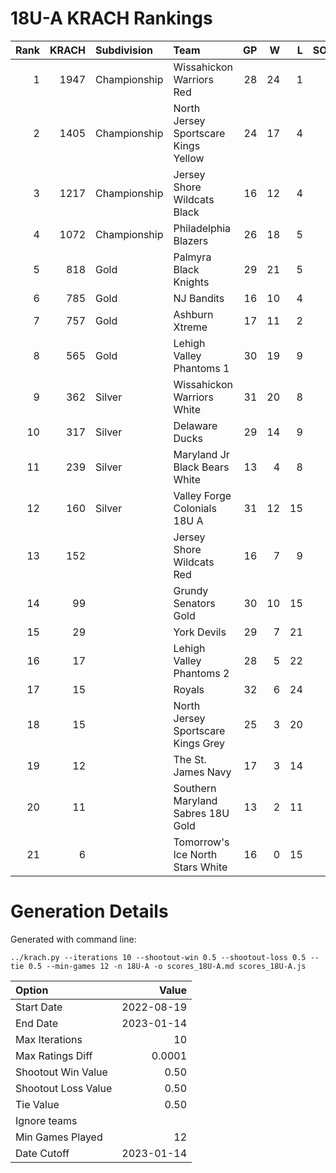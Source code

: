 # 18U-A KRACH Rankings
Rank|KRACH|Subdivision|Team|GP|W|L|SOW|SOL|T|SoS
---:|---:|:---|:---|---:|---:|---:|---:|---:|---:|---:
1|1947|Championship|Wissahickon Warriors Red|28|24|1|2|1|0|410
2|1405|Championship|North Jersey Sportscare Kings Yellow|24|17|4|1|2|0|640
3|1217|Championship|Jersey Shore Wildcats Black|16|12|4|0|0|0|665
4|1072|Championship|Philadelphia Blazers|26|18|5|1|2|0|552
5|818|Gold|Palmyra Black Knights|29|21|5|1|2|0|383
6|785|Gold|NJ Bandits|16|10|4|1|1|0|635
7|757|Gold|Ashburn Xtreme|17|11|2|4|0|0|298
8|565|Gold|Lehigh Valley Phantoms 1|30|19|9|2|0|0|575
9|362|Silver|Wissahickon Warriors White|31|20|8|0|3|0|292
10|317|Silver|Delaware Ducks|29|14|9|4|2|0|503
11|239|Silver|Maryland Jr Black Bears White|13|4|8|0|1|0|887
12|160|Silver|Valley Forge Colonials 18U A|31|12|15|1|3|0|549
13|152||Jersey Shore Wildcats Red|16|7|9|0|0|0|691
14|99||Grundy Senators Gold|30|10|15|2|2|1|400
15|29||York Devils|29|7|21|1|0|0|396
16|17||Lehigh Valley Phantoms 2|28|5|22|1|0|0|495
17|15||Royals|32|6|24|0|2|0|377
18|15||North Jersey Sportscare Kings Grey|25|3|20|0|1|1|380
19|12||The St. James Navy|17|3|14|0|0|0|251
20|11||Southern Maryland Sabres 18U Gold|13|2|11|0|0|0|331
21|6||Tomorrow's Ice North Stars White|16|0|15|1|0|0|756
# Generation Details

Generated with command line:
```
../krach.py --iterations 10 --shootout-win 0.5 --shootout-loss 0.5 --tie 0.5 --min-games 12 -n 18U-A -o scores_18U-A.md scores_18U-A.js
```

| Option | Value |
| :----- | ----: |
| Start Date | 2022-08-19 |
| End Date | 2023-01-14 |
| Max Iterations | 10 |
| Max Ratings Diff | 0.0001 |
| Shootout Win Value | 0.50 |
| Shootout Loss Value | 0.50 |
| Tie Value | 0.50 |
| Ignore teams |  |
| Min Games Played | 12 |
| Date Cutoff | 2023-01-14 |

